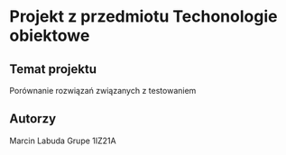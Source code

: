 # Projekt z przedmiotu Techonologie obiektowe

## Temat projektu
Porównanie rozwiązań związanych z testowaniem


## Autorzy
Marcin Labuda Grupe 1IZ21A
